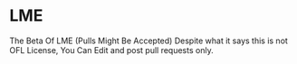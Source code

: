 # LME
The Beta Of LME (Pulls Might Be Accepted)
Despite what it says this is not OFL License, You Can Edit and post pull requests only.


